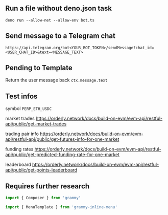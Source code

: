 ## Run a file without deno.json task

```
deno run --allow-net --allow-env bot.ts
```

## Send message to a Telegram chat

```
https://api.telegram.org/bot<YOUR_BOT_TOKEN>/sendMessage?chat_id=<USER_CHAT_ID>&text=<MESSAGE_TEXT>
```

## Pending to Template

Return the user message back `ctx.message.text`

## Test infos

symbol `PERP_ETH_USDC`

market trades
https://orderly.network/docs/build-on-evm/evm-api/restful-api/public/get-market-trades

trading pair info
https://orderly.network/docs/build-on-evm/evm-api/restful-api/public/get-futures-info-for-one-market

funding rates
https://orderly.network/docs/build-on-evm/evm-api/restful-api/public/get-predicted-funding-rate-for-one-market

leaderboard
https://orderly.network/docs/build-on-evm/evm-api/restful-api/public/get-points-leaderboard

## Requires further research

```js
import { Composer } from 'grammy'

import { MenuTemplate } from 'grammy-inline-menu'
```
